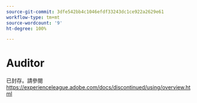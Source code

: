 ```yaml
---
source-git-commit: 3dfe542bb4c1046efdf33243dc1ce922a2629e61
workflow-type: tm+mt
source-wordcount: '9'
ht-degree: 100%

---
```

# Auditor

已封存。請參閱 https://experienceleague.adobe.com/docs/discontinued/using/overview.html